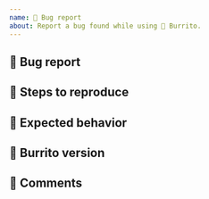 ```yaml
---
name: 🐛 Bug report
about: Report a bug found while using 🌯 Burrito.
---
```


## 🐛 Bug report
<!--- A clear and concise description of what the bug is. -->

## 👣 Steps to reproduce
<!--- If possible, please create an example that reproduces the issue with the minimal amount of code possible. You can use Codesandbox or similar to reproduce it. -->

## 🤔 Expected behavior
<!--- What should 🌯 Burrito be doing? -->

## 🌯 Burrito version
<!--- If possible, please update 🌯 Burrito to latest version and check if the bug is still present.
Example: `@mercadona/mo.library.burrito` v6.7.2 -->

## 💬 Comments
<!--- Is it necessary any context for this bug?
Do you have any clarification related to the code? -->

